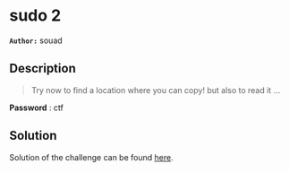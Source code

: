 # sudo 2

**`Author:`** souad

## Description

> Try now to find a location where you can copy! but also to read it ...

**Password** : ctf

## Solution

Solution of the challenge can be found [here](solution/).
